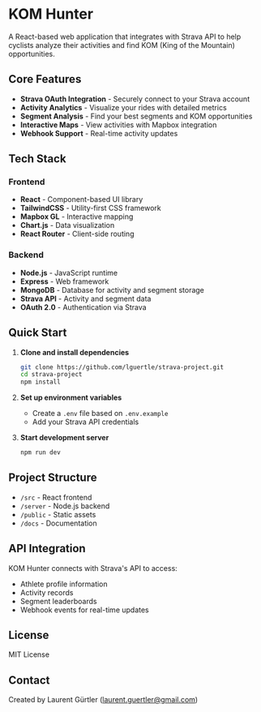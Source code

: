 # KOM Hunter

A React-based web application that integrates with Strava API to help cyclists analyze their activities and find KOM (King of the Mountain) opportunities.

## Core Features

- **Strava OAuth Integration** - Securely connect to your Strava account
- **Activity Analytics** - Visualize your rides with detailed metrics
- **Segment Analysis** - Find your best segments and KOM opportunities
- **Interactive Maps** - View activities with Mapbox integration
- **Webhook Support** - Real-time activity updates

## Tech Stack

### Frontend
- **React** - Component-based UI library
- **TailwindCSS** - Utility-first CSS framework
- **Mapbox GL** - Interactive mapping
- **Chart.js** - Data visualization
- **React Router** - Client-side routing

### Backend
- **Node.js** - JavaScript runtime
- **Express** - Web framework
- **MongoDB** - Database for activity and segment storage
- **Strava API** - Activity and segment data
- **OAuth 2.0** - Authentication via Strava

## Quick Start

1. **Clone and install dependencies**
   ```bash
   git clone https://github.com/lguertle/strava-project.git
   cd strava-project
   npm install
   ```

2. **Set up environment variables**
   - Create a `.env` file based on `.env.example`
   - Add your Strava API credentials

3. **Start development server**
   ```bash
   npm run dev
   ```

## Project Structure

- `/src` - React frontend
- `/server` - Node.js backend
- `/public` - Static assets
- `/docs` - Documentation

## API Integration

KOM Hunter connects with Strava's API to access:
- Athlete profile information
- Activity records
- Segment leaderboards
- Webhook events for real-time updates

## License

MIT License

## Contact

Created by Laurent Gürtler (laurent.guertler@gmail.com)
